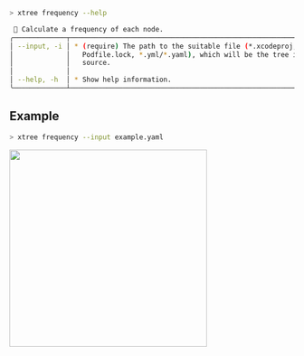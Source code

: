 ```sh
> xtree frequency --help

 🌳 Calculate a frequency of each node.
╭─────────────┬─────────────────────────────────────────────────────────────╮
│ --input, -i │ * (require) The path to the suitable file (*.xcodeproj,     │
│             │   Podfile.lock, *.yml/*.yaml), which will be the tree input │
│             │   source.                                                   │
│             │                                                             │
│ --help, -h  │ * Show help information.                                    │
╰─────────────┴─────────────────────────────────────────────────────────────╯
```

## Example

```sh
> xtree frequency --input example.yaml
```

<img width="349" src="https://github.com/swiftyfinch/xtree/assets/64660122/405c85cb-8521-4394-b346-e3cdec6f2d9c">
